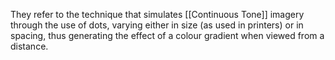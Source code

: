 They refer to the technique that simulates [[Continuous Tone]] imagery through the use of dots, varying either in size (as used in printers) or in spacing, thus generating the effect of a colour gradient when viewed from a distance.
